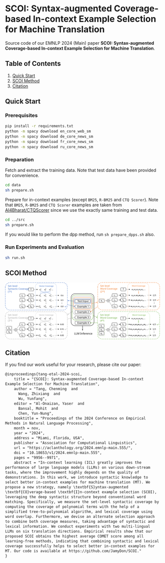 # SCOI: Syntax-augmented Coverage-based In-context Example Selection for Machine Translation

Source code of our EMNLP 2024 (Main) paper **SCOI: Syntax-augmented Coverage-based In-context Example Selection for Machine Translation**.

## Table of Contents
1. [Quick Start](#quick-start)
2. [SCOI Method](#scoi-method)
3. [Citation](#citation)

## Quick Start

### Prerequisites
```bash
pip install -r requirements.txt
python -m spacy download en_core_web_sm
python -m spacy download de_core_news_sm
python -m spacy download fr_core_news_sm
python -m spacy download ru_core_news_sm
```

### Preparation
Fetch and extract the training data. Note that test data have been provided for convenience.

```bash
cd data
sh prepare.sh
```

Prepare for in-context examples (except `BM25`, `R-BM25` and `CTQ Scorer`). Note that `BM25`, `R-BM25` and `CTQ Scorer` examples are taken from [AI4Bharat/CTQScorer](https://github.com/AI4Bharat/CTQScorer) since we use the exactly same training and test data.

```bash
cd ../src
sh prepare.sh
```

If you would like to perform the dpp method, run `sh prepare_dpps.sh` also.

### Run Experiments and Evaluation
```bash
sh run.sh
```

## SCOI Method
![SCOI](diagram.svg)

## Citation
If you find our work useful for your research, please cite our paper:
```
@inproceedings{tang-etal-2024-scoi,
    title = "{SCOI}: Syntax-augmented Coverage-based In-context Example Selection for Machine Translation",
    author = "Tang, Chenming  and
      Wang, Zhixiang  and
      Wu, Yunfang",
    editor = "Al-Onaizan, Yaser  and
      Bansal, Mohit  and
      Chen, Yun-Nung",
    booktitle = "Proceedings of the 2024 Conference on Empirical Methods in Natural Language Processing",
    month = nov,
    year = "2024",
    address = "Miami, Florida, USA",
    publisher = "Association for Computational Linguistics",
    url = "https://aclanthology.org/2024.emnlp-main.555/",
    doi = "10.18653/v1/2024.emnlp-main.555",
    pages = "9956--9971",
    abstract = "In-context learning (ICL) greatly improves the performance of large language models (LLMs) on various down-stream tasks, where the improvement highly depends on the quality of demonstrations. In this work, we introduce syntactic knowledge to select better in-context examples for machine translation (MT). We propose a new strategy, namely \textbf{S}yntax-augmented \textbf{CO}verage-based \textbf{I}n-context example selection (SCOI), leveraging the deep syntactic structure beyond conventional word matching. Specifically, we measure the set-level syntactic coverage by computing the coverage of polynomial terms with the help of a simplified tree-to-polynomial algorithm, and lexical coverage using word overlap. Furthermore, we devise an alternate selection approach to combine both coverage measures, taking advantage of syntactic and lexical information. We conduct experiments with two multi-lingual LLMs on six translation directions. Empirical results show that our proposed SCOI obtains the highest average COMET score among all learning-free methods, indicating that combining syntactic and lexical coverage successfully helps to select better in-context examples for MT. Our code is available at https://github.com/JamyDon/SCOI."
}
```
